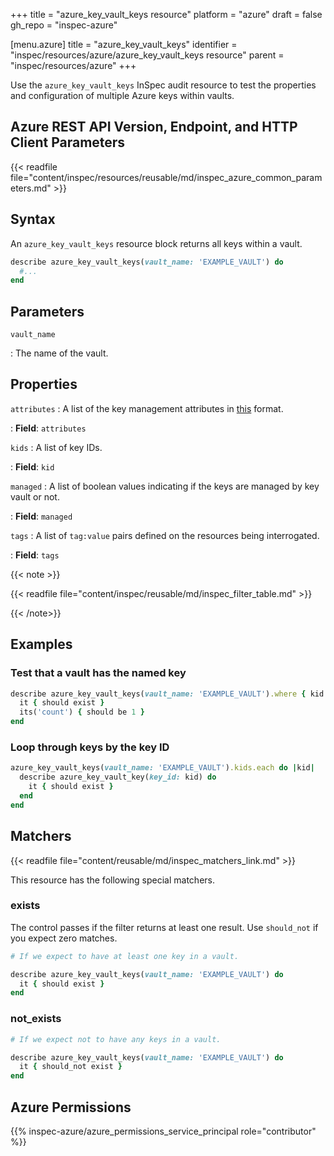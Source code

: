 +++
title = "azure_key_vault_keys resource"
platform = "azure"
draft = false
gh_repo = "inspec-azure"

[menu.azure]
title = "azure_key_vault_keys"
identifier = "inspec/resources/azure/azure_key_vault_keys resource"
parent = "inspec/resources/azure"
+++

Use the `azure_key_vault_keys` InSpec audit resource to test the properties and configuration of multiple Azure keys within vaults.

## Azure REST API Version, Endpoint, and HTTP Client Parameters

{{< readfile file="content/inspec/resources/reusable/md/inspec_azure_common_parameters.md" >}}

## Syntax

An `azure_key_vault_keys` resource block returns all keys within a vault.

```ruby
describe azure_key_vault_keys(vault_name: 'EXAMPLE_VAULT') do
  #...
end
```

## Parameters

`vault_name`

: The name of the vault.

## Properties

`attributes`
: A list of the key management attributes in [this](https://docs.microsoft.com/en-us/rest/api/keyvault/keys/get-key/get-key?tabs=HTTP#keyattributes) format.

: **Field**: `attributes`

`kids`
: A list of key IDs.

: **Field**: `kid`

`managed`
: A list of boolean values indicating if the keys are managed by key vault or not.

: **Field**: `managed`

`tags`
: A list of `tag:value` pairs defined on the resources being interrogated.

: **Field**: `tags`

{{< note >}}

{{< readfile file="content/inspec/reusable/md/inspec_filter_table.md" >}}

{{< /note>}}

## Examples

### Test that a vault has the named key

```ruby
describe azure_key_vault_keys(vault_name: 'EXAMPLE_VAULT').where { kid.include?('KEY_NAME')} do
  it { should exist }
  its('count') { should be 1 }
end
```

### Loop through keys by the key ID

```ruby
azure_key_vault_keys(vault_name: 'EXAMPLE_VAULT').kids.each do |kid|
  describe azure_key_vault_key(key_id: kid) do
    it { should exist }
  end 
end
```

## Matchers

{{< readfile file="content/reusable/md/inspec_matchers_link.md" >}}

This resource has the following special matchers.

### exists

The control passes if the filter returns at least one result. Use `should_not` if you expect zero matches.

```ruby
# If we expect to have at least one key in a vault.

describe azure_key_vault_keys(vault_name: 'EXAMPLE_VAULT') do
  it { should exist }
end
```

### not_exists

```ruby
# If we expect not to have any keys in a vault.

describe azure_key_vault_keys(vault_name: 'EXAMPLE_VAULT') do
  it { should_not exist }
end
```

## Azure Permissions

{{% inspec-azure/azure_permissions_service_principal role="contributor" %}}
